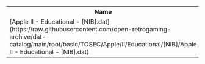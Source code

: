 <table>
<tr><th>Name</th><th>Size</th></tr>
<tr><td>[Apple II - Educational - [NIB].dat](https://raw.githubusercontent.com/open-retrogaming-archive/dat-catalog/main/root/basic/TOSEC/Apple/II/Educational/[NIB]/Apple II - Educational - [NIB].dat)</td><td>24675</td></tr>
</table>
